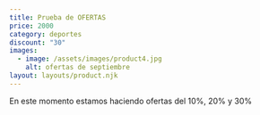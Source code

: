```yaml
---
title: Prueba de OFERTAS
price: 2000
category: deportes
discount: "30"
images:
  - image: /assets/images/product4.jpg
    alt: ofertas de septiembre
layout: layouts/product.njk
---
```

E﻿n este momento estamos haciendo ofertas del 10%, 20% y 30%